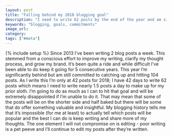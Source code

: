 ```yaml
---
layout: post
title: "Falling behind my 2018 blogging goal"
description: "I need to write 62 posts by the end of the year and am significantly behind. I'm going to try my hardest to do it though."
keywords: "blogging, goals, commitments"
image_url:
category:
tags: ["#meta"]
---
```

{% include setup %}
Since 2013 I’ve been writing 2 blog posts a week. This stemmed from a conscious effort to improve my writing, clarify my thought process, and grow my brand. It’s been quite a ride and while difficult I’ve been able to do keep it going for 5 consecutive years. This year I’m significantly behind but am still committed to catching up and hitting 104 posts. As I write this I’m only at 42 posts for 2018; I have 42 days to write 62 posts which means I need to write nearly 1.5 posts a day to make up for my prior sloth. I’m going to do as much as I can to hit that goal and will be extremely disappointed if I’m unable to do it. That may mean that some of the posts will be on the shorter side and half baked but there will be some that do offer something valuable and insightful. My blogging history tells me that it’s impossible (for me at least) to actually tell which posts will be popular and the best I can do is keep writing and share more of my thoughts. The one element I will not compromise on is editing - poor writing is a pet peeve and I’ll continue to edit my posts after they’re written.
